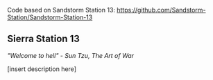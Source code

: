 Code based on Sandstorm Station 13: https://github.com/Sandstorm-Station/Sandstorm-Station-13

## Sierra Station 13
*"Welcome to hell" - Sun Tzu, The Art of War*

[insert description here]
